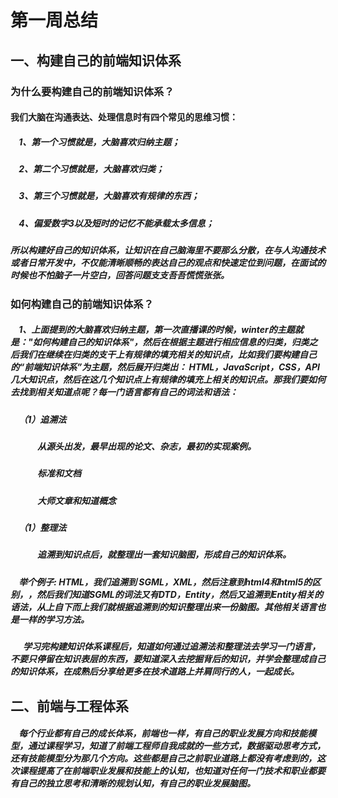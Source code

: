 # 第一周总结
## 一、构建自己的前端知识体系
### 为什么要构建自己的前端知识体系？
#### 我们大脑在沟通表达、处理信息时有四个常见的思维习惯：
##### &nbsp;&nbsp;&nbsp;&nbsp;1、第一个习惯就是，大脑喜欢归纳主题；
##### &nbsp;&nbsp;&nbsp;&nbsp;2、第二个习惯就是，大脑喜欢归类；
##### &nbsp;&nbsp;&nbsp;&nbsp;3、第三个习惯就是，大脑喜欢有规律的东西；
##### &nbsp;&nbsp;&nbsp;&nbsp;4、偏爱数字3以及短时的记忆不能承载太多信息；
##### 所以构建好自己的知识体系，让知识在自己脑海里不要那么分散，在与人沟通技术或者日常开发中，不仅能清晰顺畅的表达自己的观点和快速定位到问题，在面试的时候也不怕脑子一片空白，回答问题支支吾吾慌慌张张。
### 如何构建自己的前端知识体系？
##### &nbsp;&nbsp;&nbsp;&nbsp;1、上面提到的大脑喜欢归纳主题，第一次直播课的时候，winter的主题就是："如何构建自己的知识体系"，然后在根据主题进行相应信息的归类，归类之后我们在继续在归类的支干上有规律的填充相关的知识点，比如我们要构建自己的“前端知识体系”为主题，然后展开归类出： HTML，JavaScript，CSS，API几大知识点，然后在这几个知识点上有规律的填充上相关的知识点。那我们要如何去找到相关知道点呢？每一门语言都有自己的词法和语法：
##### &nbsp;&nbsp;&nbsp;&nbsp;（1）追溯法
##### &nbsp;&nbsp;&nbsp;&nbsp;&nbsp;&nbsp;&nbsp;&nbsp;&nbsp;&nbsp;&nbsp;&nbsp;&nbsp;从源头出发，最早出现的论文、杂志，最初的实现案例。
##### &nbsp;&nbsp;&nbsp;&nbsp;&nbsp;&nbsp;&nbsp;&nbsp;&nbsp;&nbsp;&nbsp;&nbsp;&nbsp;标准和文档
##### &nbsp;&nbsp;&nbsp;&nbsp;&nbsp;&nbsp;&nbsp;&nbsp;&nbsp;&nbsp;&nbsp;&nbsp;&nbsp;大师文章和知道概念
##### &nbsp;&nbsp;&nbsp;&nbsp;（1）整理法
##### &nbsp;&nbsp;&nbsp;&nbsp;&nbsp;&nbsp;&nbsp;&nbsp;&nbsp;&nbsp;&nbsp;&nbsp;&nbsp;追溯到知识点后，就整理出一套知识脑图，形成自己的知识体系。
##### &nbsp;&nbsp;&nbsp;&nbsp;举个例子:  HTML，我们追溯到 SGML，XML，然后注意到html4和html5的区别，<!doctype html>，然后我们知道SGML的词法又有DTD，Entity，然后又追溯到Entity相关的语法，从上自下而上我们就根据追溯到的知识整理出来一份脑图。其他相关语言也是一样的学习方法。
##### &nbsp;&nbsp;&nbsp;&nbsp;&nbsp;&nbsp;学习完构建知识体系课程后，知道如何通过追溯法和整理法去学习一门语言，不要只停留在知识表层的东西，要知道深入去挖掘背后的知识，并学会整理成自己的知识体系，在成熟后分享给更多在技术道路上并肩同行的人，一起成长。

## 二、前端与工程体系
##### &nbsp;&nbsp;&nbsp;&nbsp;每个行业都有自己的成长体系，前端也一样，有自己的职业发展方向和技能模型，通过课程学习，知道了前端工程师自我成就的一些方式，数据驱动思考方式，还有技能模型分为那几个方向。这些都是自己之前职业道路上都没有考虑到的，这次课程提高了在前端职业发展和技能上的认知，也知道对任何一门技术和职业都要有自己的独立思考和清晰的规划认知，有自己的职业发展脑图。
